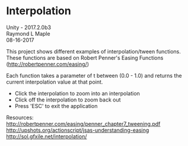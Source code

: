 # Interpolation<br/>
Unity - 2017.2.0b3<br/>
Raymond L Maple<br/>
08-16-2017

This project shows different examples of interpolation/tween functions.
These functions are based on Robert Penner's Easing Functions (http://robertpenner.com/easing/)

Each function takes a parameter of t between (0.0 - 1.0) and returns the current interpolation value at that point.<br/>

* Click the interpolation to zoom into an interpolation
* Click off the interpolation to zoom back out
* Press 'ESC' to exit the application

Resources:<br/>
http://robertpenner.com/easing/penner_chapter7_tweening.pdf<br/>
http://upshots.org/actionscript/jsas-understanding-easing<br/>
http://sol.gfxile.net/interpolation/

